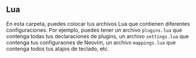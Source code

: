 ## Lua

En esta carpeta, puedes colocar tus archivos Lua que contienen diferentes
configuraciones. Por ejemplo, puedes tener un archivo `plugins.lua` que contenga
todas tus declaraciones de plugins, un archivo `settings.lua` que contenga
tus configuraones de Neovim, un archivo `mappings.lua` que contenga todos tus atajos de
teclado, etc.

